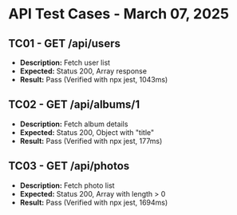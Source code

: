 # API Test Cases - March 07, 2025

## TC01 - GET /api/users
- **Description:** Fetch user list
- **Expected:** Status 200, Array response
- **Result:** Pass (Verified with npx jest, 1043ms)

## TC02 - GET /api/albums/1
- **Description:** Fetch album details
- **Expected:** Status 200, Object with "title"
- **Result:** Pass (Verified with npx jest, 177ms)

## TC03 - GET /api/photos
- **Description:** Fetch photo list
- **Expected:** Status 200, Array with length > 0
- **Result:** Pass (Verified with npx jest, 1694ms)